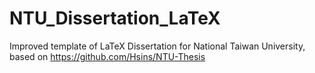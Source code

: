 # NTU_Dissertation_LaTeX
Improved template of LaTeX Dissertation for National Taiwan University, based on https://github.com/Hsins/NTU-Thesis
